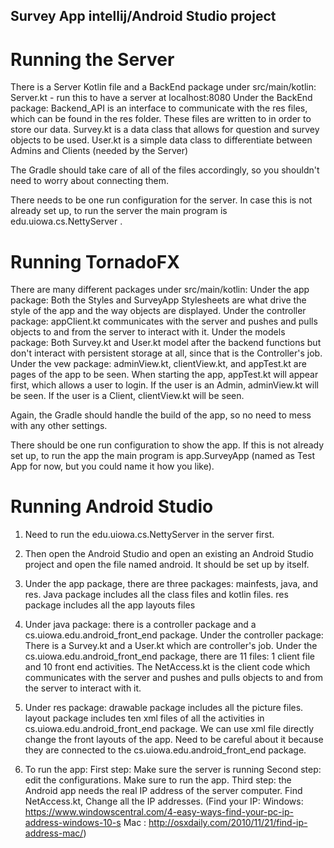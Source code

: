 ## Survey App intellij/Android Studio project

# Running the Server

There is a Server Kotlin file and a BackEnd package under src/main/kotlin:
  Server.kt - run this to have a server at localhost:8080
  Under the BackEnd package:
    Backend_API is an interface to communicate with the res files, which can be found in the res folder.  These files are 
    written to in order to store our data.
    Survey.kt is a data class that allows for question and survey objects to be used.
    User.kt is a simple data class to differentiate between Admins and Clients (needed by the Server)
    
The Gradle should take care of all of the files accordingly, so you shouldn't need to worry about connecting them.

There needs to be one run configuration for the server.  In case this is not already set up, to run the server the main 
program is edu.uiowa.cs.NettyServer .

# Running TornadoFX

There are many different packages under src/main/kotlin:
  Under the app package:
    Both the Styles and SurveyApp Stylesheets are what drive the style of the app and the way objects are displayed.
  Under the controller package:
    appClient.kt communicates with the server and pushes and pulls objects to and from the server to interact with it.
  Under the models package:
    Both Survey.kt and User.kt model after the backend functions but don't interact with persistent storage at all, since that
    is the Controller's job.
  Under the vew package:
    adminView.kt, clientView.kt, and appTest.kt are pages of the app to be seen.  When starting the app, appTest.kt will
    appear first, which allows a user to login.  If the user is an Admin, adminView.kt will be seen.  If the user is a Client,
    clientView.kt will be seen.
    
Again, the Gradle should handle the build of the app, so no need to mess with any other settings.

There should be one run configuration to show the app.  If this is not already set up, to run the app the main program is 
app.SurveyApp (named as Test App for now, but you could name it how you like).

# Running Android Studio

1. Need to run the edu.uiowa.cs.NettyServer in the server first. 
2. Then open the Android Studio and open an existing an Android Studio project and open the file named android. It should be set up by itself. 
3. Under the app package, there are three packages: mainfests, java, and res. 
        Java package includes all the class files and kotlin files. 
        res package includes all the app layouts files
4. Under java package: there is a controller package and a cs.uiowa.edu.android_front_end package. 
        Under the controller package: 
            There is a Survey.kt and a User.kt which are controller's job. 
        Under the cs.uiowa.edu.android_front_end package, there are 11 files: 1 client file and 10 front end activities.
            The NetAccess.kt is the client code which communicates with the server and pushes and pulls objects to and from the server to interact with it.          
5. Under res package: 
       drawable package includes all the picture files. 
       layout package includes ten xml files of all the activities in cs.uiowa.edu.android_front_end package. We can use xml file directly change the front layouts of the app. Need to be careful about it because they are connected to the cs.uiowa.edu.android_front_end package. 

6. To run the app:
    First step: Make sure the server is running
    Second step: edit the configurations. Make sure to run the app. 
    Third step: the Android app needs the real IP address of the server computer. Find NetAccess.kt, Change all the IP addresses. 
                (Find your IP: Windows: https://www.windowscentral.com/4-easy-ways-find-your-pc-ip-address-windows-10-s
                               Mac : http://osxdaily.com/2010/11/21/find-ip-address-mac/)
